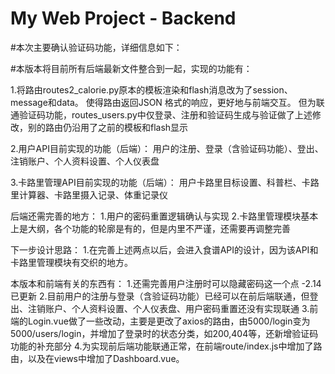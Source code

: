 # My Web Project - Backend

#本次主要确认验证码功能，详细信息如下：

#本版本将目前所有后端最新文件整合到一起，实现的功能有：

1.将路由routes2_calorie.py原本的模板渲染和flash消息改为了session、message和data。
使得路由返回JSON 格式的响应，更好地与前端交互。
    但为联通验证码功能，routes_users.py中仅登录、注册和验证码生成与验证做了上述修改，别的路由仍沿用了之前的模板和flash显示

2.用户API目前实现的功能（后端）：
    用户的注册、登录（含验证码功能）、登出、注销账户、个人资料设置、个人仪表盘

3.卡路里管理API目前实现的功能（后端）：
    用户卡路里目标设置、科普栏、卡路里计算器、卡路里摄入记录、体重记录仪

后端还需完善的地方：
1.用户的密码重置逻辑确认与实现
2.卡路里管理模块基本上是大纲，各个功能的轮廓是有的，但是内里不严谨，还需要再调整完善

下一步设计思路：
1.在完善上述两点以后，会进入食谱API的设计，因为该API和卡路里管理模块有交织的地方。


本版本和前端有关的东西有：
1.还需完善用户注册时可以隐藏密码这一个点
-2.14 已更新
2.目前用户的注册与登录（含验证码功能）已经可以在前后端联通，但登出、注销账户、个人资料设置、个人仪表盘、用户密码重置还没有实现联通
3.前端的Login.vue做了一些改动，主要是更改了axios的路由，由5000/login变为5000/users/login，并增加了登录时的状态分类，如200,404等，还新增验证码功能的补充部分
4.为实现前后端功能联通正常，在前端route/index.js中增加了路由，以及在views中增加了Dashboard.vue。